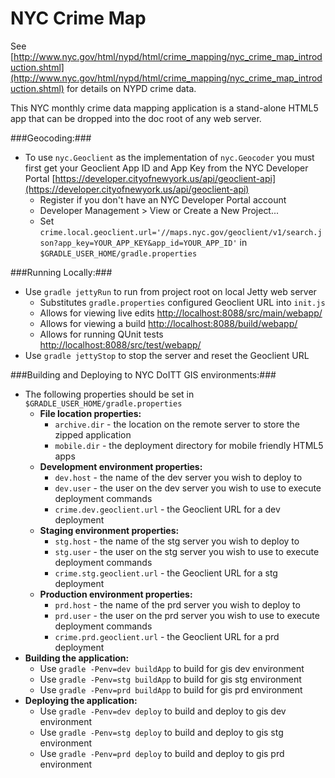 # NYC Crime Map

See [http://www.nyc.gov/html/nypd/html/crime_mapping/nyc_crime_map_introduction.shtml](http://www.nyc.gov/html/nypd/html/crime_mapping/nyc_crime_map_introduction.shtml) for details on NYPD crime data.

This NYC monthly crime data mapping application is a stand-alone HTML5 app that can be dropped into the doc root of any web server.

###Geocoding:###
* To use ```nyc.Geoclient``` as the implementation of ```nyc.Geocoder``` you must first get your Geoclient App ID and App Key from the NYC Developer Portal [https://developer.cityofnewyork.us/api/geoclient-api](https://developer.cityofnewyork.us/api/geoclient-api)
  * Register if you don't have an NYC Developer Portal account
  * Developer Management > View or Create a New Project...
  * Set ```crime.local.geoclient.url='//maps.nyc.gov/geoclient/v1/search.json?app_key=YOUR_APP_KEY&app_id=YOUR_APP_ID'``` in ```$GRADLE_USER_HOME/gradle.properties```

###Running Locally:###
* Use ```gradle jettyRun``` to run from project root on local Jetty web server
	* Substitutes ```gradle.properties``` configured Geoclient URL into ``init.js``
	* Allows for viewing live edits [http://localhost:8088/src/main/webapp/](http://localhost:8088/src/main/webapp/)
	* Allows for viewing a build [http://localhost:8088/build/webapp/](http://localhost:8088/build/webapp/)
	* Allows for running QUnit tests [http://localhost:8088/src/test/webapp/](http://localhost:8088/src/test/webapp/)
* Use ```gradle jettyStop``` to stop the server and reset the Geoclient URL
	
###Building and Deploying to NYC DoITT GIS environments:###
* The following properties should be set in ```$GRADLE_USER_HOME/gradle.properties```
	* __File location properties:__
		* ```archive.dir``` - the location on the remote server to store the zipped application
		* ```mobile.dir``` - the deployment directory for mobile friendly HTML5 apps 
	* __Development environment properties:__
		* ```dev.host``` - the name of the dev server you wish to deploy to 
		* ```dev.user``` - the user on the dev server you wish to use to execute deployment commands
		* ```crime.dev.geoclient.url``` - the Geoclient URL for a dev deployment
	* __Staging environment properties:__
		* ```stg.host``` - the name of the stg server you wish to deploy to 
		* ```stg.user``` - the user on the stg server you wish to use to execute deployment commands
		* ```crime.stg.geoclient.url``` - the Geoclient URL for a stg deployment
	* __Production environment properties:__
		* ```prd.host``` - the name of the prd server you wish to deploy to 
		* ```prd.user``` - the user on the prd server you wish to use to execute deployment commands
		* ```crime.prd.geoclient.url``` - the Geoclient URL for a prd deployment
* __Building the application:__
	* Use ```gradle -Penv=dev buildApp``` to build for gis dev environment
	* Use ```gradle -Penv=stg buildApp``` to build for gis stg environment
	* Use ```gradle -Penv=prd buildApp``` to build for gis prd environment
* __Deploying the application:__
	* Use ```gradle -Penv=dev deploy``` to build and deploy to gis dev environment
	* Use ```gradle -Penv=stg deploy``` to build and deploy to gis stg environment
	* Use ```gradle -Penv=prd deploy``` to build and deploy to gis prd environment
